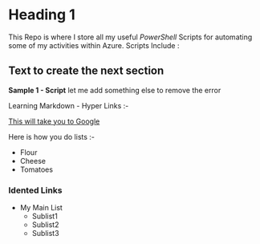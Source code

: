 # Heading 1

This Repo is where I store all my useful _PowerShell_ Scripts for automating some of my activities within Azure.  Scripts Include :

## Text to create the next section

**Sample 1 - Script** let me add something else to remove the error

Learning Markdown - Hyper Links :-

[This will take you to Google](google.com)

Here is how you do lists :-

* Flour
* Cheese
* Tomatoes

### Idented Links

* My Main List
    * Sublist1
    * Sublist2
    * Sublist3
